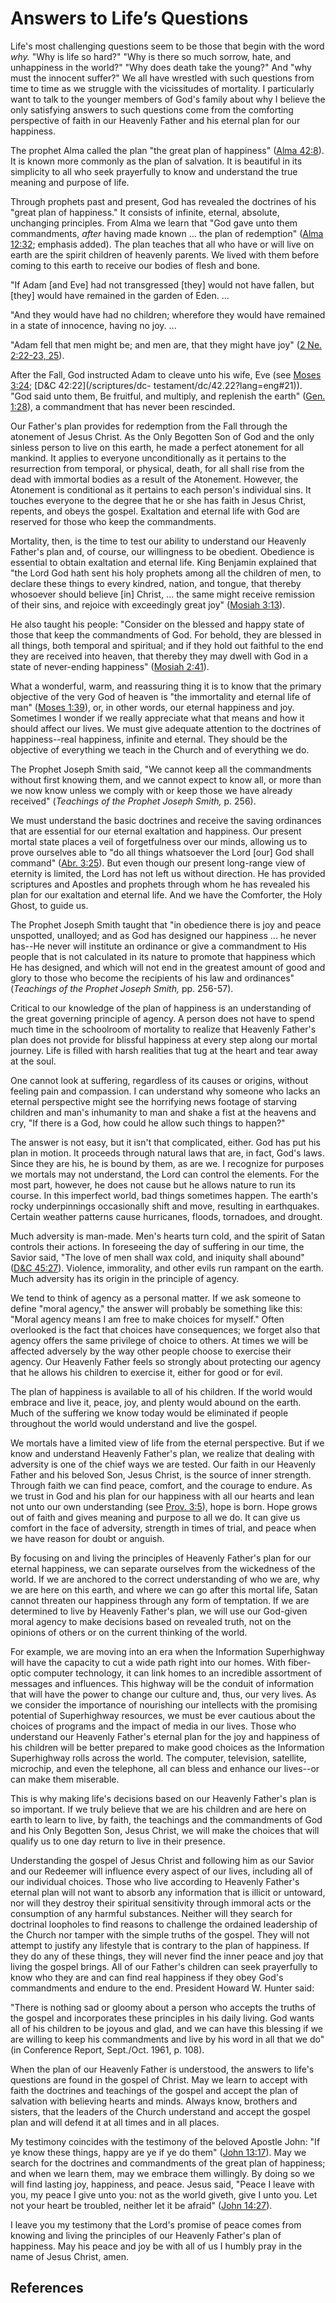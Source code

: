 # Answers to Life’s Questions

Life's most challenging questions seem to be those that begin with the word
_why._ "Why is life so hard?" "Why is there so much sorrow, hate, and
unhappiness in the world?" "Why does death take the young?" And "why must the
innocent suffer?" We all have wrestled with such questions from time to time
as we struggle with the vicissitudes of mortality. I particularly want to talk
to the younger members of God's family about why I believe the only satisfying
answers to such questions come from the comforting perspective of faith in our
Heavenly Father and his eternal plan for our happiness.

The prophet Alma called the plan "the great plan of happiness" ([Alma
42:8](/scriptures/bofm/alma/42.8?lang=eng#7)). It is known more commonly as
the plan of salvation. It is beautiful in its simplicity to all who seek
prayerfully to know and understand the true meaning and purpose of life.

Through prophets past and present, God has revealed the doctrines of his
"great plan of happiness." It consists of infinite, eternal, absolute,
unchanging principles. From Alma we learn that "God gave unto them
commandments, _after_ having made known ... the plan of redemption" ([Alma
12:32](/scriptures/bofm/alma/12.32?lang=eng#31); emphasis added). The plan
teaches that all who have or will live on earth are the spirit children of
heavenly parents. We lived with them before coming to this earth to receive
our bodies of flesh and bone.

"If Adam [and Eve] had not transgressed [they] would not have fallen, but
[they] would have remained in the garden of Eden. ...

"And they would have had no children; wherefore they would have remained in a
state of innocence, having no joy. ...

"Adam fell that men might be; and men are, that they might have joy" ([2 Ne.
2:22-23, 25](/scriptures/bofm/2-ne/2.22-23,25?lang=eng#21)).

After the Fall, God instructed Adam to cleave unto his wife, Eve (see [Moses
3:24](/scriptures/pgp/moses/3.24?lang=eng#23); [D&amp;C 42:22](/scriptures/dc-
testament/dc/42.22?lang=eng#21)). "God said unto them, Be fruitful, and
multiply, and replenish the earth" ([Gen.
1:28](/scriptures/ot/gen/1.28?lang=eng#27)), a commandment that has never been
rescinded.

Our Father's plan provides for redemption from the Fall through the atonement
of Jesus Christ. As the Only Begotten Son of God and the only sinless person
to live on this earth, he made a perfect atonement for all mankind. It applies
to everyone unconditionally as it pertains to the resurrection from temporal,
or physical, death, for all shall rise from the dead with immortal bodies as a
result of the Atonement. However, the Atonement is conditional as it pertains
to each person's individual sins. It touches everyone to the degree that he or
she has faith in Jesus Christ, repents, and obeys the gospel. Exaltation and
eternal life with God are reserved for those who keep the commandments.

Mortality, then, is the time to test our ability to understand our Heavenly
Father's plan and, of course, our willingness to be obedient. Obedience is
essential to obtain exaltation and eternal life. King Benjamin explained that
"the Lord God hath sent his holy prophets among all the children of men, to
declare these things to every kindred, nation, and tongue, that thereby
whosoever should believe [in] Christ, ... the same might receive remission of
their sins, and rejoice with exceedingly great joy" ([Mosiah
3:13](/scriptures/bofm/mosiah/3.13?lang=eng#12)).

He also taught his people: "Consider on the blessed and happy state of those
that keep the commandments of God. For behold, they are blessed in all things,
both temporal and spiritual; and if they hold out faithful to the end they are
received into heaven, that thereby they may dwell with God in a state of
never-ending happiness" ([Mosiah
2:41](/scriptures/bofm/mosiah/2.41?lang=eng#40)).

What a wonderful, warm, and reassuring thing it is to know that the primary
objective of the very God of heaven is "the immortality and eternal life of
man" ([Moses 1:39](/scriptures/pgp/moses/1.39?lang=eng#38)), or, in other
words, our eternal happiness and joy. Sometimes I wonder if we really
appreciate what that means and how it should affect our lives. We must give
adequate attention to the doctrines of happiness--real happiness, infinite and
eternal. They should be the objective of everything we teach in the Church and
of everything we do.

The Prophet Joseph Smith said, "We cannot keep all the commandments without
first knowing them, and we cannot expect to know all, or more than we now know
unless we comply with or keep those we have already received" (_Teachings of
the Prophet Joseph Smith,_ p. 256).

We must understand the basic doctrines and receive the saving ordinances that
are essential for our eternal exaltation and happiness. Our present mortal
state places a veil of forgetfulness over our minds, allowing us to prove
ourselves able to "do all things whatsoever the Lord [our] God shall command"
([Abr. 3:25](/scriptures/pgp/abr/3.25?lang=eng#24)). But even though our
present long-range view of eternity is limited, the Lord has not left us
without direction. He has provided scriptures and Apostles and prophets
through whom he has revealed his plan for our exaltation and eternal life. And
we have the Comforter, the Holy Ghost, to guide us.

The Prophet Joseph Smith taught that "in obedience there is joy and peace
unspotted, unalloyed; and as God has designed our happiness ... he never has--He
never will institute an ordinance or give a commandment to His people that is
not calculated in its nature to promote that happiness which He has designed,
and which will not end in the greatest amount of good and glory to those who
become the recipients of his law and ordinances" (_Teachings of the Prophet
Joseph Smith,_ pp. 256-57).

Critical to our knowledge of the plan of happiness is an understanding of the
great governing principle of agency. A person does not have to spend much time
in the schoolroom of mortality to realize that Heavenly Father's plan does not
provide for blissful happiness at every step along our mortal journey. Life is
filled with harsh realities that tug at the heart and tear away at the soul.

One cannot look at suffering, regardless of its causes or origins, without
feeling pain and compassion. I can understand why someone who lacks an eternal
perspective might see the horrifying news footage of starving children and
man's inhumanity to man and shake a fist at the heavens and cry, "If there is
a God, how could he allow such things to happen?"

The answer is not easy, but it isn't that complicated, either. God has put his
plan in motion. It proceeds through natural laws that are, in fact, God's
laws. Since they are his, he is bound by them, as are we. I recognize for
purposes we mortals may not understand, the Lord can control the elements. For
the most part, however, he does not cause but he allows nature to run its
course. In this imperfect world, bad things sometimes happen. The earth's
rocky underpinnings occasionally shift and move, resulting in earthquakes.
Certain weather patterns cause hurricanes, floods, tornadoes, and drought.

Much adversity is man-made. Men's hearts turn cold, and the spirit of Satan
controls their actions. In foreseeing the day of suffering in our time, the
Savior said, "The love of men shall wax cold, and iniquity shall abound"
([D&amp;C 45:27](/scriptures/dc-testament/dc/45.27?lang=eng#26)). Violence,
immorality, and other evils run rampant on the earth. Much adversity has its
origin in the principle of agency.

We tend to think of agency as a personal matter. If we ask someone to define
"moral agency," the answer will probably be something like this: "Moral agency
means I am free to make choices for myself." Often overlooked is the fact that
choices have consequences; we forget also that agency offers the same
privilege of choice to others. At times we will be affected adversely by the
way other people choose to exercise their agency. Our Heavenly Father feels so
strongly about protecting our agency that he allows his children to exercise
it, either for good or for evil.

The plan of happiness is available to all of his children. If the world would
embrace and live it, peace, joy, and plenty would abound on the earth. Much of
the suffering we know today would be eliminated if people throughout the world
would understand and live the gospel.

We mortals have a limited view of life from the eternal perspective. But if we
know and understand Heavenly Father's plan, we realize that dealing with
adversity is one of the chief ways we are tested. Our faith in our Heavenly
Father and his beloved Son, Jesus Christ, is the source of inner strength.
Through faith we can find peace, comfort, and the courage to endure. As we
trust in God and his plan for our happiness with all our hearts and lean not
unto our own understanding (see [Prov.
3:5](/scriptures/ot/prov/3.5?lang=eng#4)), hope is born. Hope grows out of
faith and gives meaning and purpose to all we do. It can give us comfort in
the face of adversity, strength in times of trial, and peace when we have
reason for doubt or anguish.

By focusing on and living the principles of Heavenly Father's plan for our
eternal happiness, we can separate ourselves from the wickedness of the world.
If we are anchored to the correct understanding of who we are, why we are here
on this earth, and where we can go after this mortal life, Satan cannot
threaten our happiness through any form of temptation. If we are determined to
live by Heavenly Father's plan, we will use our God-given moral agency to make
decisions based on revealed truth, not on the opinions of others or on the
current thinking of the world.

For example, we are moving into an era when the Information Superhighway will
have the capacity to cut a wide path right into our homes. With fiber-optic
computer technology, it can link homes to an incredible assortment of messages
and influences. This highway will be the conduit of information that will have
the power to change our culture and, thus, our very lives. As we consider the
importance of nourishing our intellects with the promising potential of
Superhighway resources, we must be ever cautious about the choices of programs
and the impact of media in our lives. Those who understand our Heavenly
Father's eternal plan for the joy and happiness of his children will be better
prepared to make good choices as the Information Superhighway rolls across the
world. The computer, television, satellite, microchip, and even the telephone,
all can bless and enhance our lives--or can make them miserable.

This is why making life's decisions based on our Heavenly Father's plan is so
important. If we truly believe that we are his children and are here on earth
to learn to live, by faith, the teachings and the commandments of God and his
Only Begotten Son, Jesus Christ, we will make the choices that will qualify us
to one day return to live in their presence.

Understanding the gospel of Jesus Christ and following him as our Savior and
our Redeemer will influence every aspect of our lives, including all of our
individual choices. Those who live according to Heavenly Father's eternal plan
will not want to absorb any information that is illicit or untoward, nor will
they destroy their spiritual sensitivity through immoral acts or the
consumption of any harmful substances. Neither will they search for doctrinal
loopholes to find reasons to challenge the ordained leadership of the Church
nor tamper with the simple truths of the gospel. They will not attempt to
justify any lifestyle that is contrary to the plan of happiness. If they do
any of these things, they will never find the inner peace and joy that living
the gospel brings. All of our Father's children can seek prayerfully to know
who they are and can find real happiness if they obey God's commandments and
endure to the end. President Howard W. Hunter said:

"There is nothing sad or gloomy about a person who accepts the truths of the
gospel and incorporates these principles in his daily living. God wants all of
his children to be joyous and glad, and we can have this blessing if we are
willing to keep his commandments and live by his word in all that we do" (in
Conference Report, Sept./Oct. 1961, p. 108).

When the plan of our Heavenly Father is understood, the answers to life's
questions are found in the gospel of Christ. May we learn to accept with faith
the doctrines and teachings of the gospel and accept the plan of salvation
with believing hearts and minds. Always know, brothers and sisters, that the
leaders of the Church understand and accept the gospel plan and will defend it
at all times and in all places.

My testimony coincides with the testimony of the beloved Apostle John: "If ye
know these things, happy are ye if ye do them" ([John
13:17](/scriptures/nt/john/13.17?lang=eng#16)). May we search for the
doctrines and commandments of the great plan of happiness; and when we learn
them, may we embrace them willingly. By doing so we will find lasting joy,
happiness, and peace. Jesus said, "Peace I leave with you, my peace I give
unto you: not as the world giveth, give I unto you. Let not your heart be
troubled, neither let it be afraid" ([John
14:27](/scriptures/nt/john/14.27?lang=eng#26)).

I leave you my testimony that the Lord's promise of peace comes from knowing
and living the principles of our Heavenly Father's plan of happiness. May his
peace and joy be with all of us I humbly pray in the name of Jesus Christ,
amen.

## References


